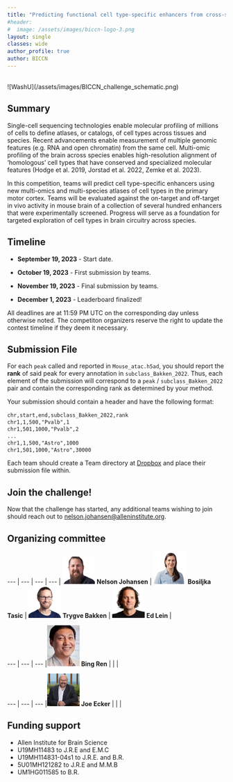 ```yaml
---
title: "Predicting functional cell type-specific enhancers from cross-species multi-omics"
#header:
#  image: /assets/images/biccn-logo-3.png
layout: single
classes: wide
author_profile: true
author: BICCN
---
```


<br>
![WashU](/assets/images/BICCN_challenge_schematic.png)

## Summary

Single-cell sequencing technologies enable molecular profiling of millions of cells to define atlases, or catalogs, of cell types across tissues and species. Recent advancements enable measurement of multiple genomic features (e.g. RNA and open chromatin) from the same cell. Multi-omic profiling of the brain across species enables high-resolution alignment of ‘homologous’ cell types that have conserved and specialized molecular features (Hodge et al. 2019, Jorstad et al. 2022, Zemke et al. 2023). 

In this competition, teams will predict cell type-specific enhancers using new multi-omics and multi-species atlases of cell types in the primary motor cortex. Teams will be evaluated against the on-target and off-target in vivo activity in mouse brain of a collection of several hundred enhancers that were experimentally screened. Progress will serve as a foundation for targeted exploration of cell types in brain circuitry across species.

## Timeline

* **September 19, 2023** - Start date.

* **October 19, 2023** - First submission by teams.

* **November 19, 2023** - Final submission by teams.

* **December 1, 2023** - Leaderboard finalized!

All deadlines are at 11:59 PM UTC on the corresponding day unless otherwise noted. The competiton organizers reserve the right to update the contest timeline if they deem it necessary.

## Submission File

For each `peak` called and reported in `Mouse_atac.h5ad`, you should report the **rank** of said peak for every annotation in `subclass_Bakken_2022`. Thus, each element of the submission will correspond to a `peak` / `subclass_Bakken_2022` pair and contain the corresponding rank as determined by your method.

Your submission should contain a header and have the following format:

```
chr,start,end,subclass_Bakken_2022,rank
chr1,1,500,"Pvalb",1
chr1,501,1000,"Pvalb",2
...
chr1,1,500,"Astro",1000
chr1,501,1000,"Astro",30000
```

Each team should create a Team directory at [Dropbox](https://www.dropbox.com/scl/fo/64k04s0nd07rk4lwya6ax/h?rlkey=dqt10h8t3l5u1v93adwiof18i&dl=0) and place their submission file within.

## Join the challenge!
Now that the challenge has started, any additional teams wishing to join should reach out to nelson.johansen@alleninstitute.org. 

## Organizing committee

--- | --- | --- | ---
| <img width="75" alt="" src="/assets/people/nelson.jpg">  **Nelson Johansen** | <img width="75" alt="" src="/assets/people/bosiljka.jpeg"> **Bosiljka Tasic** | <img width="75" alt="" src="/assets/people/trygve.jpeg"> **Trygve Bakken** | <img width="75" alt="" src="/assets/people/ed.jpg"> **Ed Lein** | 

--- | --- | ---
|<img width="75" alt="" src="/assets/people/bing.jpg"> **Bing Ren** | | |

--- | --- | ---
|<img width="75" alt="" src="/assets/people/joe.jpg"> **Joe Ecker** | | |

## Funding support

* Allen Institute for Brain Science
* U19MH11483 to J.R.E and E.M.C
* U19MH114831-04s1 to J.R.E. and B.R.
* 5U01MH121282 to J.R.E and M.M.B
* UM1HG011585 to B.R.
